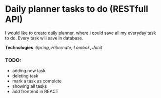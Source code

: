 # Daily planner tasks to do (RESTfull API)

I would like to create daily planner, where i could save all my everyday task to do.
Every task will save in database. 

**Technologies**: *Spring*, *Hibernate*, *Lombok*, *Junit*

### TODO:

- adding new task
- deleting task
- mark a task as complete
- showing all tasks
- add frontend in REACT